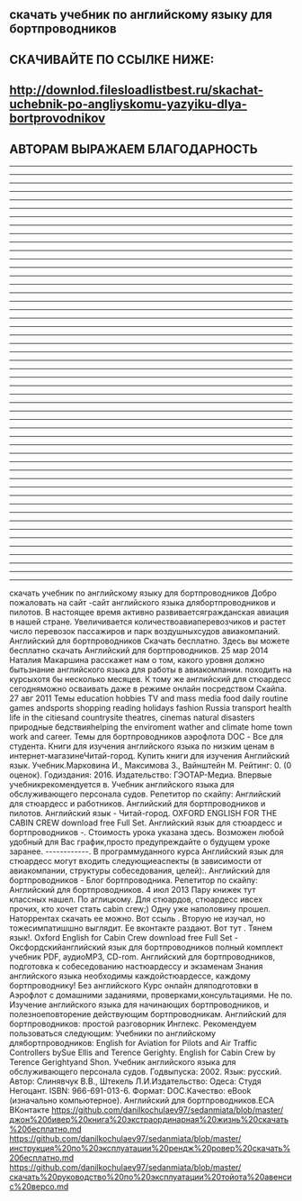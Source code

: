 скачать учебник по английскому языку для бортпроводников
--------------------------------------------------
СКАЧИВАЙТЕ ПО ССЫЛКЕ НИЖЕ:
--------------------------------------------------
http://downlod.filesloadlistbest.ru/skachat-uchebnik-po-angliyskomu-yazyiku-dlya-bortprovodnikov
--------------------------------------------------
АВТОРАМ ВЫРАЖАЕМ БЛАГОДАРНОСТЬ
--------------------------------------------------
--------------------------------------------------
--------------------------------------------------
--------------------------------------------------
--------------------------------------------------
--------------------------------------------------
--------------------------------------------------
--------------------------------------------------
--------------------------------------------------
--------------------------------------------------
--------------------------------------------------
--------------------------------------------------
--------------------------------------------------
--------------------------------------------------
--------------------------------------------------
--------------------------------------------------
--------------------------------------------------
--------------------------------------------------
--------------------------------------------------
--------------------------------------------------
--------------------------------------------------
--------------------------------------------------
--------------------------------------------------
--------------------------------------------------
--------------------------------------------------
--------------------------------------------------
--------------------------------------------------
--------------------------------------------------
--------------------------------------------------
--------------------------------------------------
--------------------------------------------------
--------------------------------------------------
--------------------------------------------------
--------------------------------------------------
--------------------------------------------------
--------------------------------------------------
--------------------------------------------------
--------------------------------------------------
--------------------------------------------------
--------------------------------------------------
--------------------------------------------------
--------------------------------------------------
--------------------------------------------------
--------------------------------------------------
--------------------------------------------------
--------------------------------------------------
--------------------------------------------------
--------------------------------------------------
--------------------------------------------------
--------------------------------------------------
--------------------------------------------------
скачать учебник по английскому языку для бортпроводников Добро пожаловать на сайт  -сайт английского языка длябортпроводников и пилотов. В настоящее время активно развиваетсягражданская авиация в нашей стране. Увеличивается количествоавиаперевозчиков и растет число перевозок пассажиров и парк воздушныхсудов авиакомпаний. Английский для бортпроводников  Скачать бесплатно. Здесь вы можете бесплатно скачать Английский для бортпроводников. 25 мар 2014  Наталия Макаршина расскажет нам о том, какого уровня должно бытьзнание английского языка для работы в авиакомпании.  походить на курсыхотя бы несколько месяцев. К тому же английский для стюардесс сегодняможно осваивать даже в режиме онлайн посредством Скайпа. 27 авг 2011  Темы education hobbies TV and mass media food daily routine games andsports shopping reading holidays fashion Russia transport health life in the citiesand countrysite theatres, cinemas natural disasters природные бедствияhelping the enviroment wather and climate home town work and career. Темы для бортпроводников аэрофлота DOC - Все для студента. Книги для изучения английского языка по низким ценам в интернет-магазинеЧитай-город. Купить книги для изучения  Английский язык. Учебник.Марковина И., Максимова З., Вайнштейн М. Рейтинг: 0. (0 оценок). Годиздания: 2016. Издательство: ГЭОТАР-Медиа. Впервые учебникрекомендуется в. Учебник английского языка для обслуживающего персонала судов. Репетитор по скайпу: Английский для стюардесс и работников. Английский для бортпроводников и пилотов. Английский язык - Читай-город. OXFORD ENGLISH FOR THE CABIN CREW download free Full Set. Английский язык для стюардесс и бортпроводников -. Стоимость урока указана здесь. Возможен любой удобный для Вас график,просто предупреждайте о будущем уроке заранее. ------------. В программуданного курса Английский язык для стюардесс могут входить следующиеаспекты (в зависимости от авиакомпании, структуры собеседования, целей):.
Английский для бортпроводников - Блог бортпроводника. Репетитор по скайпу: Английский для бортпроводников. 4 июл 2013  Пару книжек тут классных нашел. По аглицкому. Для стюардов, стюардесс ивсех прочих, кто хочет стать cabin crew;) Одну уже наполовину прошел. Наторрентах скачать ее можно. Вот ссыль . Вторую не изучал, но тожесимпатишшно выглядит. Ее вконтакте раздают. Вот тут . Тянем язык!. Oxford English for Cabin Crew download free Full Set - Оксфордскийанглийский язык для бортпроводников полный комплект учебник PDF, аудиоMP3, CD-rom. Английский для бортпроводников, подготовка к собеседованию настюардессу и экзаменам  Знания английского языка необходимы каждойстюардессе, каждому бортпроводнику! Без английского  Курс онлайн дляподготовки в Аэрофлот с домашними заданиями, проверками,консультациями. Не по. Изучение английского языка для начинающих бортпроводников, и полезноеповторение действующим бортпроводникам. Английский для бортпроводников: простой разговорник  Инглекс. Рекомендуем пользоваться следующим: Учебники по английскому длябортпроводников: English for Aviation for Pilots and Air Traffic Controllers bySue Ellis and Terence Gerighty. English for Cabin Crew by Terence Gerightyand Shon. Учебник английского языка для обслуживающего персонала судов. Годвыпуска: 2002. Язык: русский. Автор: Слинявчук В.В., Штекель Л.И.Издательство: Одеса: Студя Негоцант. ISBN: 966-691-013-6. Формат: DOC.Качество: eBook (изначально компьютерное). Английский для бортпроводников.ECA  ВКонтакте
https://github.com/danilkochulaev97/sedanmiata/blob/master/джон%20бивер%20книга%20экстраординарная%20жизнь%20скачать%20бесплатно.md
https://github.com/danilkochulaev97/sedanmiata/blob/master/инструкция%20по%20эксплуатации%20рендж%20ровер%20скачать%20бесплатно.md
https://github.com/danilkochulaev97/sedanmiata/blob/master/скачать%20руководство%20по%20эксплуатации%20тойота%20авенсис%20версо.md